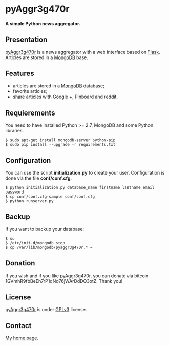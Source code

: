 pyAggr3g470r
============

#### A simple Python news aggregator.

Presentation
------------
[pyAggr3g470r](https://bitbucket.org/cedricbonhomme/pyaggr3g470r/) is a news aggregator with a web interface
based on [Flask](http://flask.pocoo.org/). Articles are stored in a [MongoDB](http://api.mongodb.org/python/current/) base.

Features
------------

* articles are stored in a [MongoDB](http://www.mongodb.org/) database;
* favorite articles;
* share articles with Google +, Pinboard and reddit.

Requierements
-------------

You need to have installed Python >= 2.7, MongoDB and some Python libraries.

    $ sudo apt-get install mongodb-server python-pip
    $ sudo pip install --upgrade -r requirements.txt

Configuration
-------------

You can use the script **initialization.py** to create your user.
Configuration is done via the file **conf/conf.cfg**.

    $ python initialization.py database_name firstname lastname email password
    $ cp conf/conf.cfg-sample conf/conf.cfg
    $ python runserver.py

Backup
------

If you want to backup your database:

    $ su
    $ /etc/init.d/mongodb stop
    $ cp /var/lib/mongodb/pyaggr3g470r.* ~

Donation
--------
If you wish and if you like pyAggr3g470r, you can donate via bitcoin 1GVmhR9fbBeEh7rP1qNq76jWArDdDQ3otZ.
Thank you!

License
-------
[pyAggr3g470r](https://bitbucket.org/cedricbonhomme/pyaggr3g470r/) is under [GPLv3](http://www.gnu.org/licenses/gpl-3.0.txt) license.

Contact
-------
[My home page](http://cedricbonhomme.org/).
